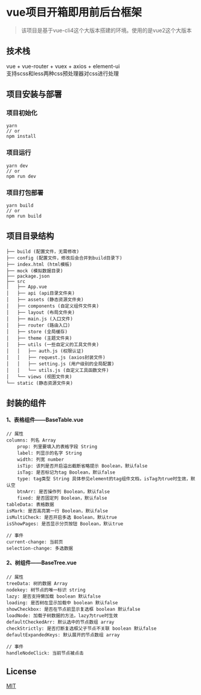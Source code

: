 # vue项目开箱即用前后台框架

> 该项目是基于vue-cli4这个大版本搭建的环境。使用的是vue2这个大版本

## 技术栈
vue + vue-router + vuex + axios + element-ui  
支持scss和less两种css预处理器对css进行处理

## 项目安装与部署

### 项目初始化
```
yarn
// or
npm install
```

### 项目运行
```
yarn dev
// or 
npm run dev
```

### 项目打包部署
```
yarn build
// or 
npm run build
```

## 项目目录结构
```
├── build (配置文件，无需修改)
├── config (配置文件，修改后会合并到build目录下)
├── index.html (html模板)
├── mock (模拟数据目录)
├── package.json
├── src
│   ├── App.vue
│   ├── api (api目录文件夹)
│   ├── assets (静态资源文件夹)
│   ├── components (自定义组件文件夹)
│   ├── layout (布局文件夹)
│   ├── main.js (入口文件)
│   ├── router (路由入口)
│   ├── store (全局缓存)
│   ├── theme (主题文件夹)
│   ├── utils (一些自定义的工具文件夹)
│   │   ├── auth.js (权限认证)
│   │   ├── request.js (axios封装文件)
│   │   ├── setting.js (用户级别的全局配置)
│   │   └── utils.js (自定义工具函数文件)
│   └── views (视图文件夹)
└── static (静态资源文件夹)
```

## 封装的组件
#### 1、表格组件——BaseTable.vue
```
// 属性
columns: 列名 Array
    prop: 列里要填入的表格字段 String
    label: 列显示的名字 String
    width: 列宽 number
    isTip: 该列是否开启溢出截断省略提示 Boolean，默认false
    isTag: 是否标记为tag Boolean，默认false
    type: tag类型 String 具体参见element的tag组件文档，isTag为true时生效，默认空
    btnArr: 是否操作列 Boolean，默认false
    fixed: 是否固定列 Boolean，默认false
tableData: 表格数据
isMark: 是否高亮第一行 Boolean，默认false
isMultiCheck: 是否开启多选 Boolean，默认true
isShowPages: 是否显示分页按钮 Boolean，默认true

// 事件
current-change: 当前页
selection-change: 多选数据
```

#### 2、树组件——BaseTree.vue
```
// 属性
treeData: 树的数据 Array
nodekey: 树节点的唯一标识 string
lazy: 是否支持懒加载 boolean 默认false
loading: 是否树在显示加载中 boolean 默认false
showCheckbox: 是否在节点前显示复选框 boolean 默认false
loadNode: 加载子树数据的方法，lazy为true时生效
defaultCheckedArr: 默认选中的节点数组 array
checkStrictly: 是否打断复选框父子节点不关联 boolean 默认false
defaultExpandedKeys: 默认展开的节点数组 array

// 事件
handleNodeClick: 当前节点被点击
```

## License

[MIT](https://github.com/webjunjun/vue-admin-light/blob/master/LICENSE)
